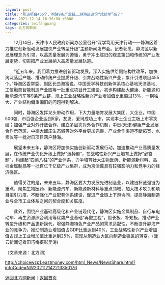 ```yaml
---
layout: post
title: "引进项目455个、构建9条产业链……静海区这份“成绩单”亮了"
date: 2021-12-14 16:36:08 +0800
categories: beifangwang
tags: 北方网新闻
---
```

<p>　　12月14日，天津市人民政府新闻办公室召开“深学笃用天津行动——静海区着力推进创新驱动发展加快产业转型升级”主题新闻发布会。记者获悉，静海区以新发展理念为引领，以高质量发展为遵循，勇于冲出陈旧的观念窠臼和传统的产业发展定势，切实把产业发展纳入高质量发展轨道。</p><p>　　“近五年来，我们着力推进创新驱动发展，深入实施供给侧结构性改革，加快淘汰落后产能、推动传统产业提质升级、引育战略性新兴产业，累计引进项目455个。”静海区委常委、副区长曲海富说，中国医学科技创新体系核心基地天津基地、工信融商智能制造产业园等一批重点项目开工建设，初步构建起大健康、新能源和新能源汽车等9条产业链，规上工业战略性新兴产业增加值比重超过13%，一钢独大、产业结构偏重偏旧的问题得到解决。</p><p>　　同时，静海区发挥龙头带动作用，下大力量培育发展大集团、大企业，中国500强、市百强企业达到5家，友发、爱玛成功上市，实现本土企业主板上市零突破；加强产业对外开放合作，建立多层次对外合作机制，中日(天津)健康产业发展合作示范区、中德大邱庄生态城等对外平台更加完善，产业合作渠道不断拓宽，水素仪等一批对日项目落户静海。</p>
 <p>　　展望未来五年，静海区将加快实施创新驱动发展行动，加速推动产业高质量发展，在传统产业优化升级上做好“选择题”，在战略性新兴产业培育上做好“必答题”，构建起“四梁八柱”的产业体系，力争培育壮大生物医药、新能源新材料、高档金属制品等一批百亿千亿级产业集群，成为京津冀具有较强影响力和竞争力的经济强区。</p>
 <p>　　值得关注的是，未来五年，静海区要大力发展先进制造业，以建链补链强链为重点，聚焦生物医药、新能源汽车、新能源新材料等重点领域，加大技术攻关和项目招引力度，不断强化产业配套体系建设，促进产业链上下游协同，提高静海制造业与全市工业体系之间的契合度和关联度。</p>
 <p>　　此外，围绕产业基础高级化和产业链现代化，静海区实施金属制品、自行车电动车、再生资源综合利用等优势产业基础“再塑工程”，锻长板、补短板，推动产业转型升级和产品更新换代，增强静海特色产业产品的需求适配性，不断提升静海产业的竞争力，推动制造业增加值占GDP比重达到40%，工业战略性新兴产业增加值占规上工业增加值比重达到25%，实现从制造业大区向制造业强区的转变。(津云新闻记者田巧梅摄影吴涛)</p><p class="em_media">（文章来源：北方网）</p>

<http://choicewzp1.eastmoney.com/html_News/NewsShare.html?infoCode=NW202112142213350176>

[返回北方网新闻](//finews.withounder.com/beifangwang/)｜[返回首页](//finews.withounder.com/)